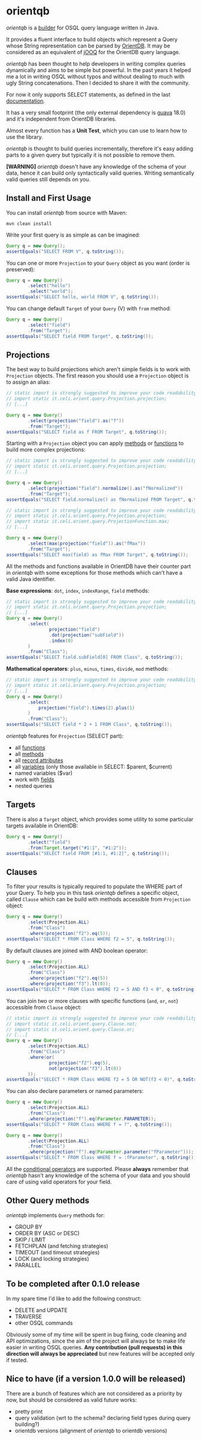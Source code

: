 
orientqb
========

*orientqb* is a [builder](http://en.wikipedia.org/wiki/Builder_pattern) for OSQL query language written in Java.

It provides a fluent interface to build objects which represent a Query whose String representation can be parsed by
[OrientDB](http://www.orientechnologies.com/orientdb/).
It may be considered as an equivalent of [jOOQ](http://www.jooq.org/) for the OrientDB query language.

*orientqb* has been thought to help developers in writing complex queries dynamically and aims to be simple but powerful.
In the past years it helped me a lot in writing OSQL without typos and without dealing to much with ugly String concatenations.
Then I decided to share it with the community.

For now it only supports SELECT statements, as defined in the last
[documentation](http://www.orientechnologies.com/docs/last/).

It has a very small footprint (the only external dependency is [guava](https://code.google.com/p/guava-libraries/) 18.0) and
it's independent from OrientDB libraries.

Almost every function has a **Unit Test**, which you can use to learn how to use the library.

*orientqb* is thought to build queries incrementally, therefore it's easy adding parts to a given query
but typically it is not possible to remove them.

**[WARNING]** *orientqb* doesn't have any knowledge of the schema of your data, hence it can build only syntactically valid queries.
Writing semantically valid queries still depends on you.

Install and First Usage
-----------------------

You can install *orientqb* from source with Maven:

```
mvn clean install
```

Write your first query is as simple as can be imagined:

```java
Query q = new Query();
assertEquals("SELECT FROM V", q.toString());
```

You can one or more `Projection` to your `Query` object as you want (order is preserved):

```java
Query q = new Query()
        .select("hello")
        .select("world");
assertEquals("SELECT hello, world FROM V", q.toString());
```

You can change default `Target` of your `Query` (V) with `from` method:

```java
Query q = new Query()
        .select("field")
        .from("Target");
assertEquals("SELECT field FROM Target", q.toString());
```

Projections
-----------

The best way to build projections which aren't simple fields is to work with `Projection` objects. The first reason you
should use a `Projection` object is to assign an alias:


```java
// static import is strongly suggested to improve your code readability
// import static it.celi.orient.query.Projection.projection;
// [...]

Query q = new Query()
        .select(projection("field").as("f"))
        .from("Target");
assertEquals("SELECT field as f FROM Target", q.toString());
```

Starting with a `Projection` object you can apply
[methods](http://www.orientechnologies.com/docs/1.7.8/orientdb.wiki/SQL-Methods.html#bundled-methods) or
[functions](http://www.orientechnologies.com/docs/1.7.8/orientdb.wiki/SQL-Functions.html#bundled-functions)
to build more complex projections:

```java
// static import is strongly suggested to improve your code readability
// import static it.celi.orient.query.Projection.projection;
// [...]

Query q = new Query()
        .select(projection("field").normalize().as("fNormalized"))
        .from("Target");
assertEquals("SELECT field.normalize() as fNormalized FROM Target", q.toString());
```

```java
// static import is strongly suggested to improve your code readability
// import static it.celi.orient.query.Projection.projection;
// import static it.celi.orient.query.ProjectionFunction.max;
// [...]

Query q = new Query()
        .select(max(projection("field")).as("fMax"))
        .from("Target");
assertEquals("SELECT max(field) as fMax FROM Target", q.toString());
```

All the methods and functions available in OrientDB have their counter part in *orientqb* with some exceptions for those
methods which can't have a valid Java identifier.

**Base expressions**: `dot`, `index`, `indexRange`, `field` methods:

```java
// static import is strongly suggested to improve your code readability
// import static it.celi.orient.query.Projection.projection;
// [...]
Query q = new Query()
        .select(
                projection("field")
                .dot(projection("subField"))
                .index(0)
        )
        .from("Class");
assertEquals("SELECT field.subField[0] FROM Class", q.toString());
```

**Mathematical operators**: `plus`, `minus`, `times`, `divide`, `mod` methods:

```java
// static import is strongly suggested to improve your code readability
// import static it.celi.orient.query.Projection.projection;
// [...]
Query q = new Query()
        .select(
            projection("field").times(2).plus(1)
        )
        .from("Class");
assertEquals("SELECT field * 2 + 1 FROM Class", q.toString());
```

*orientqb* features for `Projection` (SELECT part):
* all [functions](http://www.orientechnologies.com/docs/last/orientdb.wiki/SQL-Functions.html)
* all [methods](http://www.orientechnologies.com/docs/last/orientdb.wiki/SQL-Methods.html)
* all [record attributes](http://www.orientechnologies.com/docs/last/orientdb.wiki/sql-where.html#record-attributes)
* all [variables](http://www.orientechnologies.com/docs/last/orientdb.wiki/SQL-Where.html#variables) (only those available in SELECT: $parent, $current)
* named variables ($var)
* work with [fields](http://www.orientechnologies.com/docs/1.7.8/orientdb.wiki/Document-Field-Part.html)
* nested queries

Targets
-------

There is also a `Target` object, which provides some utility to some particular targets available in OrientDB:

```java
Query q = new Query()
        .select("field")
        .from(Target.target("#1:1", "#1:2"));
assertEquals("SELECT field FROM [#1:1, #1:2]", q.toString());
```

Clauses
-------

To filter your results is typically required to populate the WHERE part of your Query. To help you in this task
*orientqb* defines a specific object, called `Clause` which can be build with methods accessible from `Projection` object:

```java
Query q = new Query()
        .select(Projection.ALL)
        .from("Class")
        .where(projection("f2").eq(5));
assertEquals("SELECT * FROM Class WHERE f2 = 5", q.toString());
```

By default clauses are joined with AND boolean operator:

```java
Query q = new Query()
        .select(Projection.ALL)
        .from("Class")
        .where(projection("f2").eq(5))
        .where(projection("f3").lt(0));
assertEquals("SELECT * FROM Class WHERE f2 = 5 AND f3 < 0", q.toString());
```

You can join two or more clauses with specific functions (`and`, `or`, `not`) accessible from `Clause` object:

```java
// static import is strongly suggested to improve your code readability
// import static it.celi.orient.query.Clause.not;
// import static it.celi.orient.query.Clause.or;
// [...]
Query q = new Query()
        .select(Projection.ALL)
        .from("Class")
        .where(or(
                projection("f2").eq(5),
                not(projection("f3").lt(0))
        ));
assertEquals("SELECT * FROM Class WHERE f2 = 5 OR NOT(f3 < 0)", q.toString());
```

You can also declare parameters or named parameters:

```java
Query q = new Query()
        .select(Projection.ALL)
        .from("Class")
        .where(projection("f").eq(Parameter.PARAMETER));
assertEquals("SELECT * FROM Class WHERE f = ?", q.toString());
```

```java
Query q = new Query()
        .select(Projection.ALL)
        .from("Class")
        .where(projection("f").eq(Parameter.parameter("fParameter")));
assertEquals("SELECT * FROM Class WHERE f = :fParameter", q.toString());
```

All the [conditional operators](http://www.orientechnologies.com/docs/1.7.8/orientdb.wiki/SQL-Where.html#conditional-operators)
are supported. Please **always** remember that *orientqb* hasn't any knowledge of the schema of your data and you should
care of using valid operators for your field.

Other Query methods
-------------------

*orientqb* implements `Query` methods for:
* GROUP BY
* ORDER BY (ASC or DESC)
* SKIP / LIMIT
* FETCHPLAN (and fetching strategies)
* TIMEOUT (and timeout strategies)
* LOCK (and locking strategies)
* PARALLEL

To be completed after 0.1.0 release
-----------------------------------

In my spare time I'd like to add the following construct:

* DELETE and UPDATE
* TRAVERSE
* other OSQL commands

Obviously some of my time will be spent in bug fixing, code cleaning and API optimizations, since the aim of the project
will always be to make life easier in writing OSQL queries. **Any contribution (pull requests) in this direction will
always be appreciated** but new features will be accepted only if tested.

Nice to have (if a version 1.0.0 will be released)
--------------------------------------------------

There are a bunch of features which are not considered as a priority by now, but should be considered as valid future works:

* pretty print
* query validation (wrt to the schema? declaring field types during query building?)
* orientdb versions (alignment of *orientqb* to orientdb versions)